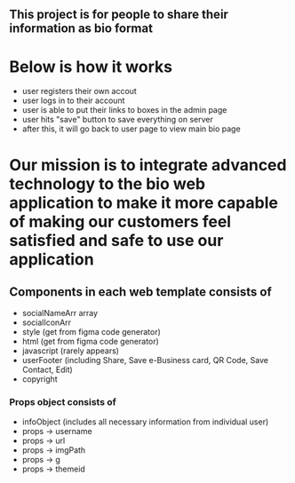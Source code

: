 ## This project is for people to share their information as bio format

# Below is how it works
- user registers their own accout
- user logs in to their account
- user is able to put their links to boxes in the admin page
- user hits "save" button to save everything on server
- after this, it will go back to user page to view main bio page

# Our mission is to integrate advanced technology to the bio web application to make it more capable of making our customers feel satisfied and safe to use our application

## Components in each web template consists of
- socialNameArr array
- socialIconArr
- style (get from figma code generator)
- html (get from figma code generator)
- javascript (rarely appears)
- userFooter (including Share, Save e-Business card, QR Code, Save Contact, Edit)
- copyright

### Props object consists of
- infoObject (includes all necessary information from individual user)
- props -> username
- props -> url
- props -> imgPath
- props -> g
- props -> themeid